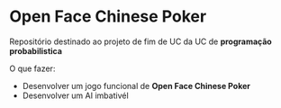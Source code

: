 # Open Face Chinese Poker

Repositório destinado ao projeto de fim de UC da UC de **programação probabilistica**

O que fazer:
 * Desenvolver um jogo funcional de **Open Face Chinese Poker**
 * Desenvolver um AI imbativél

